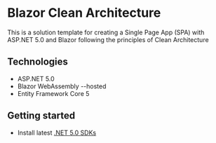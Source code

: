 # Blazor Clean Architecture

This is a solution template for creating a Single Page App (SPA) with ASP.NET 5.0 and Blazor following the principles of Clean Architecture

## Technologies
- ASP.NET 5.0
- Blazor WebAssembly --hosted
- Entity Framework Core 5

## Getting started

- Install latest [.NET 5.0 SDKs](https://dotnet.microsoft.com/download)
